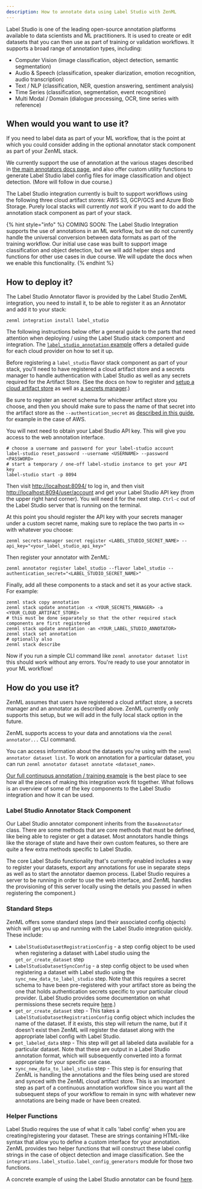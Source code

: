 ```yaml
---
description: How to annotate data using Label Studio with ZenML
---
```


Label Studio is one of the leading open-source annotation platforms available to
data scientists and ML practitioners. It is used to create or edit datasets that
you can then use as part of training or validation workflows. It supports a
broad range of annotation types, including:

- Computer Vision (image classification, object detection, semantic
  segmentation)
- Audio & Speech (classification, speaker diarization, emotion recognition,
  audio transcription)
- Text / NLP (classification, NER, question answering, sentiment analysis)
- Time Series (classification, segmentation, event recognition)
- Multi Modal / Domain (dialogue processing, OCR, time series with reference)

## When would you want to use it?

If you need to label data as part of your ML workflow, that is the point at
which you could consider adding in the optional annotator stack component as
part of your ZenML stack.

We currently support the use of annotation at the various stages described in
[the main annotators docs page](./annotators.md), and also offer custom utility
functions to generate Label Studio label config files for image classification
and object detection. (More will follow in due course.)

The Label Studio integration currently is built to support workflows using the
following three cloud artifact stores: AWS S3, GCP/GCS and Azure Blob Storage.
Purely local stacks will currently *not* work if you want to do add the
annotation stack component as part of your stack.

{% hint style="info" %} COMING SOON: The Label Studio Integration supports the
use of annotations in an ML workflow, but we do not currently handle the
universal conversion between data formats as part of the training workflow. Our
initial use case was built to support image classification and object detection,
but we will add helper steps and functions for other use cases in due course. We
will update the docs when we enable this functionality. {% endhint %}

## How to deploy it?

The Label Studio Annotator flavor is provided by the Label Studio ZenML
integration, you need to install it, to be able to register it as an Annotator
and add it to your stack:

```shell
zenml integration install label_studio
```

The following instructions below offer a general guide to the parts that need
attention when deploying / using the Label Studio stack component and
integration. The [`label_studio_annotation`
example](https://github.com/zenml-io/zenml/tree/develop/examples/label_studio_annotation)
offers a detailed guide for each cloud provider on how to set it up.

Before registering a `label_studio` flavor stack component as part of your
stack, you'll need to have registered a cloud artifact store and a secrets
manager to handle authentication with Label Studio as well as any secrets
required for the Artifact Store. (See the docs on how to register and [setup a
cloud artifact store](../artifact-stores/artifact-stores.md) as well as [a
secrets manager](../secrets-managers/secrets-managers.md).)

Be sure to register an secret schema for whichever artifact store you choose,
and then you should make sure to pass the name of that secret into the artifact
store as the `--authentication_secret` as [described in this
guide](../artifact-stores/amazon-s3.md#advanced-configuration), for example in
the case of AWS.

You will next need to obtain your Label Studio API key. This will give you
access to the web annotation interface.

```shell
# choose a username and password for your label-studio account
label-studio reset_password --username <USERNAME> --password <PASSWORD>
# start a temporary / one-off label-studio instance to get your API key
label-studio start -p 8094
```

Then visit [http://localhost:8094/](http://localhost:8094/) to log in, and then
visit [http://localhost:8094/user/account](http://localhost:8094/user/account)
and get your Label Studio API key (from the upper right hand corner). You will
need it for the next step. `Ctrl-c` out of the Label Studio server that is
running on the terminal.

At this point you should register the API key with your secrets manager under a
custom secret name, making sure to replace the two parts in `<>` with whatever
you choose:

```shell
zenml secrets-manager secret register <LABEL_STUDIO_SECRET_NAME> --api_key="<your_label_studio_api_key>"
```

Then register your annotator with ZenML:

```shell
zenml annotator register label_studio --flavor label_studio --authentication_secret="<LABEL_STUDIO_SECRET_NAME>"
```

Finally, add all these components to a stack and set it as your active stack.
For example:

```shell
zenml stack copy annotation
zenml stack update annotation -x <YOUR_SECRETS_MANAGER> -a <YOUR_CLOUD_ARTIFACT_STORE>
# this must be done separately so that the other required stack components are first registered
zenml stack update annotation -an <YOUR_LABEL_STUDIO_ANNOTATOR>
zenml stack set annotation
# optionally also
zenml stack describe
```

Now if you run a simple CLI command like `zenml annotator dataset list` this
should work without any errors. You're ready to use your annotator in your ML
workflow!

## How do you use it?

ZenML assumes that users have registered a cloud artifact store, a secrets
manager and an annotator as described above. ZenML currently only supports this
setup, but we will add in the fully local stack option in the future.

ZenML supports access to your data and annotations via the `zenml annotator...`
CLI command.

You can access information about the datasets you're using with the `zenml
annotator dataset list`. To work on annotation for a particular dataset, you can
run `zenml annotator dataset annotate <dataset_name>`.

[Our full continuous annotation / training example](#coming-soon) is the best
place to see how all the pieces of making this integration work fit together.
What follows is an overview of some of the key components to the Label Studio
integration and how it can be used.

### Label Studio Annotator Stack Component

Our Label Studio annotator component inherits from the `BaseAnnotator` class.
There are some methods that are core methods that must be defined, like being
able to register or get a dataset. Most annotators handle things like the
storage of state and have their own custom features, so there are quite a few
extra methods specific to Label Studio.

The core Label Studio functionality that's currently enabled includes a way to
register your datasets, export any annotations for use in separate steps as well
as to start the annotator daemon process. (Label Studio requires a server to be
running in order to use the web interface, and ZenML handles the provisioning of
this server locally using the details you passed in when registering the
component.)

### Standard Steps

ZenML offers some standard steps (and their associated config objects) which
will get you up and running with the Label Studio integration quickly. These
include:

- `LabelStudioDatasetRegistrationConfig` - a step config object to be used when
  registering a dataset with Label studio using the `get_or_create_dataset` step
- `LabelStudioDatasetSyncConfig` - a step config object to be used when
  registering a dataset with Label studio using the
  `sync_new_data_to_label_studio` step. Note that this requires a secret schema
  to have been pre-registered with your artifact store as being the one that
  holds authentication secrets specific to your particular cloud provider.
  (Label Studio provides some documentation on what permissions these secrets
  require [here](https://labelstud.io/guide/tasks.html).)
- `get_or_create_dataset` step - This takes a
  `LabelStudioDatasetRegistrationConfig` config object which includes the name
  of the dataset. If it exists, this step will return the name, but if it
  doesn't exist then ZenML will register the dataset along with the appropriate
  label config with Label Studio.
- `get_labeled_data` step - This step will get all labeled data available for a
  particular dataset. Note that these are output in a Label Studio annotation
  format, which will subsequently converted into a format appropriate for your
  specific use case.
- `sync_new_data_to_label_studio` step - This step is for ensuring that ZenML is
  handling the annotations and the files being used are stored and synced with
  the ZenML cloud artifact store. This is an important step as part of a
  continuous annotation workflow since you want all the subsequent steps of your
  workflow to remain in sync with whatever new annotations are being made or
  have been created.

### Helper Functions

Label Studio requires the use of what it calls 'label config' when you are
creating/registering your dataset. These are strings containing HTML-like syntax
that allow you to define a custom interface for your annotation. ZenML provides
two helper functions that will construct these label config strings in the case
of object detection and image classification. See the
`integrations.label_studio.label_config_generators` module for those two
functions.

A concrete example of using the Label Studio annotator can be found
[here](https://github.com/zenml-io/zenml/tree/develop/examples/label_studio_annotation).
